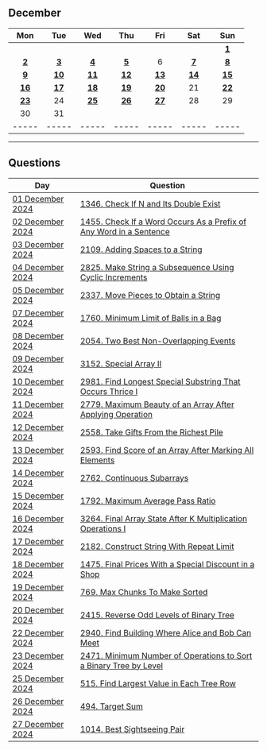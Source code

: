 December
---
| Mon | Tue | Wed | Thu | Fri | Sat | Sun |
| :---: | :---: | :---: | :---: | :---: | :---: | :---: |
|     |     |     |     |     |     | [**1**](01) |
| [**2**](02) | [**3**](03) | [**4**](04) | [**5**](05) | 6   | [**7**](07) | [**8**](08) |
| [**9**](09) | [**10**](10) | [**11**](11) | [**12**](12) | [**13**](13) | [**14**](14) | [**15**](15) |
| [**16**](16) | [**17**](17) | [**18**](18) | [**19**](19) | [**20**](20) | 21  | [**22**](22) |
| [**23**](23) | 24  | [**25**](25) | [**26**](26) | [**27**](27) | 28  | 29  |
| 30  | 31  |     |     |     |     |     |
| ----- | ----- | ----- | ----- | ----- | ----- | ----- |

---

Questions
---
| Day | Question |
| --- | --- |
| [01 December 2024](01) | [1346. Check If N and Its Double Exist](https://leetcode.com/problems/check-if-n-and-its-double-exist) |
| [02 December 2024](02) | [1455. Check If a Word Occurs As a Prefix of Any Word in a Sentence](https://leetcode.com/problems/check-if-a-word-occurs-as-a-prefix-of-any-word-in-a-sentence) |
| [03 December 2024](03) | [2109. Adding Spaces to a String](https://leetcode.com/problems/adding-spaces-to-a-string) |
| [04 December 2024](04) | [2825. Make String a Subsequence Using Cyclic Increments](https://leetcode.com/problems/make-string-a-subsequence-using-cyclic-increments) |
| [05 December 2024](05) | [2337. Move Pieces to Obtain a String](https://leetcode.com/problems/move-pieces-to-obtain-a-string) |
| [07 December 2024](07) | [1760. Minimum Limit of Balls in a Bag](https://leetcode.com/problems/minimum-limit-of-balls-in-a-bag) |
| [08 December 2024](08) | [2054. Two Best Non-Overlapping Events](https://leetcode.com/problems/two-best-non-overlapping-events) |
| [09 December 2024](09) | [3152. Special Array II](https://leetcode.com/problems/special-array-ii) |
| [10 December 2024](10) | [2981. Find Longest Special Substring That Occurs Thrice I](https://leetcode.com/problems/find-longest-special-substring-that-occurs-thrice-i) |
| [11 December 2024](11) | [2779. Maximum Beauty of an Array After Applying Operation](https://leetcode.com/problems/maximum-beauty-of-an-array-after-applying-operation) |
| [12 December 2024](12) | [2558. Take Gifts From the Richest Pile](https://leetcode.com/problems/take-gifts-from-the-richest-pile) |
| [13 December 2024](13) | [2593. Find Score of an Array After Marking All Elements](https://leetcode.com/problems/find-score-of-an-array-after-marking-all-elements) |
| [14 December 2024](14) | [2762. Continuous Subarrays](https://leetcode.com/problems/continuous-subarrays) |
| [15 December 2024](15) | [1792. Maximum Average Pass Ratio](https://leetcode.com/problems/maximum-average-pass-ratio) |
| [16 December 2024](16) | [3264. Final Array State After K Multiplication Operations I](https://leetcode.com/problems/final-array-state-after-k-multiplication-operations-i) |
| [17 December 2024](17) | [2182. Construct String With Repeat Limit](https://leetcode.com/problems/construct-string-with-repeat-limit) |
| [18 December 2024](18) | [1475. Final Prices With a Special Discount in a Shop](https://leetcode.com/problems/final-prices-with-a-special-discount-in-a-shop) |
| [19 December 2024](19) | [769. Max Chunks To Make Sorted](https://leetcode.com/problems/max-chunks-to-make-sorted) |
| [20 December 2024](20) | [2415. Reverse Odd Levels of Binary Tree](https://leetcode.com/problems/reverse-odd-levels-of-binary-tree) |
| [22 December 2024](22) | [2940. Find Building Where Alice and Bob Can Meet](https://leetcode.com/problems/find-building-where-alice-and-bob-can-meet) |
| [23 December 2024](23) | [2471. Minimum Number of Operations to Sort a Binary Tree by Level](https://leetcode.com/problems/minimum-number-of-operations-to-sort-a-binary-tree-by-level) |
| [25 December 2024](25) | [515. Find Largest Value in Each Tree Row](https://leetcode.com/problems/find-largest-value-in-each-tree-row) |
| [26 December 2024](26) | [494. Target Sum](https://leetcode.com/problems/target-sum) |
| [27 December 2024](27) | [1014. Best Sightseeing Pair](https://leetcode.com/problems/best-sightseeing-pair) |
